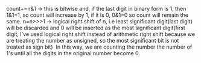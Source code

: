 count+=n&1 -> this is bitwise and, if the last digit in binary form is 1, then 1&1=1, so count will increase by 1, if it is 0, 0&1=0 so count will remain the same.
n=n>>>1 -> logical right shift of n, i.e least significant digit(last digit) will be discarded and 0 will be inserted as the most significant digit(first digit, I've used logical right shift instead of arithmetic right shift because we are treating the number as unsigned, so the most significant bit is not treated as sign bit)
​
In this way, we are counting the number the number of 1's until all the digits in the original number become 0.